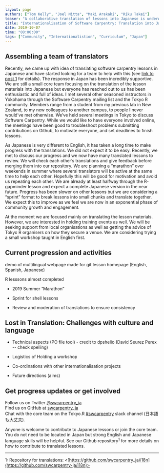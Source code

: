 ```yaml
---
layout: page
authors: ["Tom Kelly", "Joel Nitta", "Maki Arakaki", "Riku Takei"] 
teaser: "A collaborative translation of lessons into Japanese is underway, find out what we've learned and how to help."
title: "Internationalisation of Software Carpentry: Translation into Japanese"
date: 2019-10-07 
time: "00:00:00" 
tags: ["Community", "Internationalistion", "Curriculum", "Japan"]
---
```


## Assembling a team of translators 

Recently, we came up with idea of translating software carpentry lessons in Japanese and have started looking for a team to help with this (see [link to post 1]() for details). The response in Japan has been incredibly supportive. We are still a small core team focusing on the translation of the lesson materials into Japanese but everyone has reached out to us has been enthusiastic and full of ideas. I met several other seasoned instructors in Yokohama through the Software Carpentry mailing list and the Tokyo R community. Members range from a student from my previous lab in New Zealand, to my new colleagues to another campus, to people I never would’ve met otherwise. We’ve held several meetings in Tokyo to discuss Software Carpentry. While we would like to have everyone involved online, the meetings have been good to troubleshoot problems submitting contributions on Github, to motivate everyone, and set deadlines to finish lessons.

As Japanese is very different to English, it has taken a long time to make progress with the translations. We did not expect it to be easy. Recently, we met to discuss our progress and we now have many translated lessons to review. We will check each other’s translations and give feedback before merging them into our repository. We are planning a “marathon” over weekends in summer where several translators will be active at the same time to help each other. Hopefully this will be good for motivation and avoid us repeating each other. We are already at least halfway through the R-gapminder lesson and expect a complete Japanese version in the near future. Progress has been slower on other lessons but we are considering a “sprint” format to break lessons into small chunks and translate together. We expect this to improve as we feel we are now in an exponential phase of community growth and engagement.

At the moment we are focused mainly on translating the lesson materials. However, we are interested in holding training events as well. We will be seeking support from local organisations as well as getting the advice of Tokyo R organisers on how they secure a venue. We are considering trying a small workshop taught in English first.


## Current progression and activities

demo of multilingual webpage made for git lesson homepage (English, Spanish, Japanese)

R lesssons almost completed

- 2019 Summer “Marathon”

- Sprint for shell lessons

- Review and moderation of translations to ensure consistency

## Lost in Translation: Challenges with culture and language

- Technical aspects (PO file tool) - credit to dpshelio (David Seurez Perex -- check spelling) 

- Logistics of Holding a workshop

- Co-ordinations with other internationalisation projects

- Future directions (aims)

## Get progress updates or get involved

Follow us on Twitter [@swcarpentry_ja](twitter.com/swcarpentry_ja)<br>
Find us on GitHub at [swcarpentry_ja](https://github.com/swcarpentry-ja)<br>
Chat with the core team on the Tokyo.R [#swcarpentry](https://r-wakalang.herokuapp.com/) slack channel (日本語も大丈夫).

Anyone is welcome to contribute to Japanese lessons or join the core team. You do not need to be located in Japan but strong English and Japanese language skills will be helpful. See our Github repository<sup>[1](#i18n)</sup> for more details on how to contribute to translated lessons.


---
<a name="i18n">1</a>: Repository for translations: <[https://github.com/swcarpentry_ja/i18n](https://github.com/swcarpentry-ja/i18n)><br>




